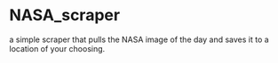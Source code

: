 # NASA_scraper
a simple scraper that pulls the NASA image of the day and saves it to a location of your choosing.
